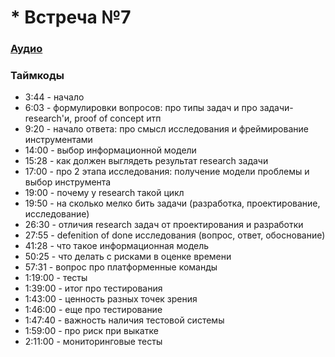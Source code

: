 # * Встреча №7

### [Аудио](https://soundcloud.com/oleg-soroka/vstrecha-7)

### Таймкоды

- 3:44 - начало
- 6:03 - формулировки вопросов: про типы задач и про задачи-research'и, proof of concept итп
- 9:20 - начало ответа: про смысл исследования и фреймирование инструментами
- 14:00 - выбор информационной модели
- 15:28 - как должен выглядеть результат research задачи
- 17:00 - про 2 этапа исследования: получение модели проблемы и выбор инструмента
- 19:00 - почему у research такой цикл
- 19:50 - на сколько мелко бить задачи (разработка, проектирование, исследование)
- 26:30 - отличия research задач от проектирования и разработки
- 27:55 - defenition of done исследования (вопрос, ответ, обоснование)
- 41:28 - что такое информационная модель
- 50:25 - что делать с рисками в оценке времени
- 57:31 - вопрос про платформенные команды
- 1:19:00 - тесты
- 1:39:00 - итог про тестирования
- 1:43:00 - ценность разных точек зрения
- 1:46:00 - еще про тестирование
- 1:47:40 - важность наличия тестовой системы
- 1:59:00 - про риск при выкатке
- 2:11:00 - мониторинговые тесты
